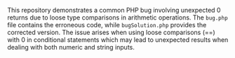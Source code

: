 This repository demonstrates a common PHP bug involving unexpected 0 returns due to loose type comparisons in arithmetic operations.  The `bug.php` file contains the erroneous code, while `bugSolution.php` provides the corrected version.  The issue arises when using loose comparisons (==) with 0 in conditional statements which may lead to unexpected results when dealing with both numeric and string inputs.